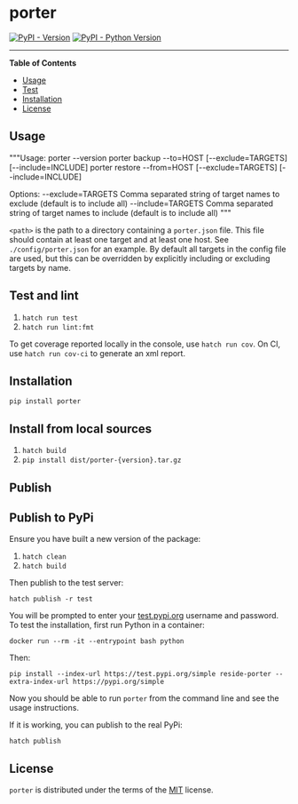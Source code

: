 # porter

[![PyPI - Version](https://img.shields.io/pypi/v/porter.svg)](https://pypi.org/project/porter)
[![PyPI - Python Version](https://img.shields.io/pypi/pyversions/porter.svg)](https://pypi.org/project/porter)

-----

**Table of Contents**

- [Usage](#usage)
- [Test](#test-and-lint)
- [Installation](#installation)
- [License](#license)

## Usage

"""Usage:
  porter --version
  porter backup <path> --to=HOST [--exclude=TARGETS] [--include=INCLUDE]
  porter restore <path> --from=HOST [--exclude=TARGETS] [--include=INCLUDE]

Options:
  --exclude=TARGETS  Comma separated string of target names to exclude (default is to include all)
  --include=TARGETS  Comma separated string of target names to include (default is to include all)
"""

`<path>` is the path to a directory containing a `porter.json` file. This file should contain at least one target 
and at least one host. See `./config/porter.json` for an example. By default all targets in the config file are used, 
but this can be overridden by explicitly including or excluding targets by name.

## Test and lint

1. `hatch run test`
2. `hatch run lint:fmt`

To get coverage reported locally in the console, use `hatch run cov`. 
On CI, use `hatch run cov-ci` to generate an xml report.

## Installation

```console
pip install porter
```

## Install from local sources

1. `hatch build`
2. `pip install dist/porter-{version}.tar.gz`

## Publish

## Publish to PyPi

Ensure you have built a new version of the package:
1. `hatch clean`
2. `hatch build`

Then publish to the test server:

```console
hatch publish -r test
```

You will be prompted to enter your [test.pypi.org](https://test.pypi.org/legacy/) username and password.
To test the installation, first run Python in a container:

```
docker run --rm -it --entrypoint bash python
```

Then:

```
pip install --index-url https://test.pypi.org/simple reside-porter --extra-index-url https://pypi.org/simple
```

Now you should be able to run `porter` from the command line and see the usage instructions.

If it is working, you can publish to the real PyPi:

```console
hatch publish
```

## License

`porter` is distributed under the terms of the [MIT](https://spdx.org/licenses/MIT.html) license.
